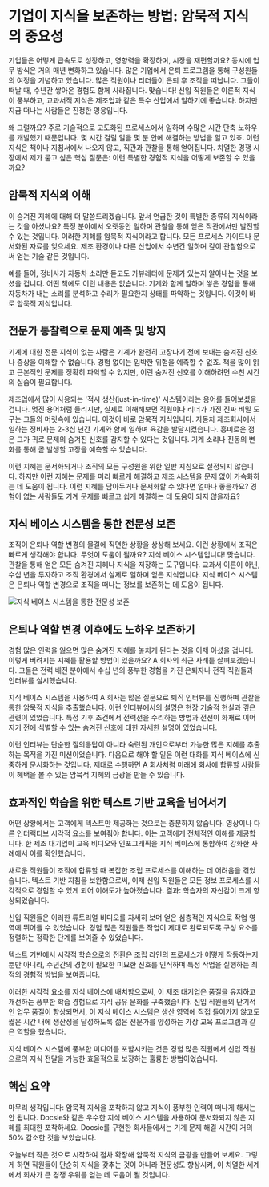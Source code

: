 # 기업이 지식을 보존하는 방법: 암묵적 지식의 중요성

기업들은 어떻게 급속도로 성장하고, 영향력을 확장하며, 시장을 재편할까요? 동시에 업무 방식은 거의 매년 변화하고 있습니다. 많은 기업에서 은퇴 프로그램을 통해 구성원들의 여정을 기념하고 있습니다. 많은 직원이나 리더들이 은퇴 후 조직을 떠납니다. 그들이 떠날 때, 수년간 쌓아온 경험도 함께 사라집니다. 맞습니다! 신입 직원들은 이론적 지식이 풍부하고, 교과서적 지식은 제조업과 같은 특수 산업에서 일하기에 좋습니다. 하지만 지금 떠나는 사람들은 진정한 영웅입니다.

왜 그럴까요? 주로 기술적으로 고도화된 프로세스에서 일하며 수많은 시간 단축 노하우를 개발했기 때문입니다. 몇 시간 걸릴 일을 몇 분 안에 해결하는 방법을 알고 있죠. 이런 지식은 책이나 지침서에서 나오지 않고, 직관과 관찰을 통해 얻어집니다. 치열한 경쟁 시장에서 제가 묻고 싶은 핵심 질문은: 이런 특별한 경험적 지식을 어떻게 보존할 수 있을까요?

## 암묵적 지식의 이해

이 숨겨진 지혜에 대해 더 말씀드리겠습니다. 앞서 언급한 것이 특별한 종류의 지식이라는 것을 아셨나요? 특정 분야에서 오랫동안 일하며 관찰을 통해 얻은 직관에서만 발전할 수 있는 것입니다. 이러한 지혜를 암묵적 지식이라고 합니다. 모든 프로세스 가이드나 문서화된 자료를 잊으세요. 제조 환경이나 다른 산업에서 수년간 일하며 깊이 관찰함으로써 얻는 기술 같은 것입니다. 

예를 들어, 정비사가 자동차 소리만 듣고도 카뷰레터에 문제가 있는지 알아내는 것을 보셨을 겁니다. 어떤 책에도 이런 내용은 없습니다. 기계와 함께 일하며 쌓은 경험을 통해 자동차가 내는 소리를 분석하고 수리가 필요한지 상태를 파악하는 것입니다. 이것이 바로 암묵적 지식입니다.

## 전문가 통찰력으로 문제 예측 및 방지

기계에 대한 전문 지식이 없는 사람은 기계가 완전히 고장나기 전에 보내는 숨겨진 신호나 증상을 이해할 수 없습니다. 경험 없이는 임박한 위험을 예측할 수 없죠. 책을 많이 읽고 근본적인 문제를 정확히 파악할 수 있지만, 이런 숨겨진 신호를 이해하려면 수천 시간의 실습이 필요합니다.

제조업에서 많이 사용되는 '적시 생산(just-in-time)' 시스템이라는 용어를 들어보셨을 겁니다. 멋진 용어처럼 들리지만, 실제로 이해해보면 직원이나 리더가 가진 진짜 비밀 도구는 그들의 머릿속에 있습니다. 이것이 바로 암묵적 지식입니다. 자동차 제조회사에서 일하는 정비사는 2-3십 년간 기계와 함께 일하며 육감을 발달시켰습니다. 흥미로운 점은 그가 귀로 문제의 숨겨진 신호를 감지할 수 있다는 것입니다. 기계 소리나 진동의 변화를 통해 곧 발생할 고장을 예측할 수 있습니다.

이런 지혜는 문서화되거나 조직의 모든 구성원을 위한 일반 지침으로 설정되지 않습니다. 하지만 이런 지혜는 문제를 미리 빠르게 해결하고 제조 시스템을 문제 없이 가속화하는 데 도움이 됩니다. 이런 지혜를 담아두거나 문서화할 수 있다면 얼마나 좋을까요? 경험이 없는 사람들도 기계 문제를 빠르고 쉽게 해결하는 데 도움이 되지 않을까요?

## 지식 베이스 시스템을 통한 전문성 보존

조직이 은퇴나 역할 변경의 물결에 직면한 상황을 상상해 보세요. 이런 상황에서 조직은 빠르게 생각해야 합니다. 무엇이 도움이 될까요? 지식 베이스 시스템입니다! 맞습니다. 관찰을 통해 얻은 모든 숨겨진 지혜나 지식을 저장하는 도구입니다. 교과서 이론이 아닌, 수십 년을 투자하고 조직 환경에서 실제로 일하며 얻은 지식입니다. 지식 베이스 시스템은 은퇴나 역할 변경으로 조직을 떠나는 정보를 보존하는 데 도움이 됩니다.

![지식 베이스 시스템을 통한 전문성 보존](https://cdn.docsie.io/workspace_PfNzfGj3YfKKtTO4T/doc_hyOyyoFNExMH5yxZ2/file_SkV94eJ5Z2aLeWqUT/appdocsieio_organization_likalo_stanley_global_enterprises_4k_3_ff818f9b-f1ad-1e18-cd68-372c40ff2be1.png "지식 베이스 시스템을 통한 전문성 보존")

## 은퇴나 역할 변경 이후에도 노하우 보존하기

경험 많은 인력을 잃으면 많은 숨겨진 지혜를 놓치게 된다는 것을 이제 아셨을 겁니다. 이렇게 버려지는 지혜를 활용할 방법이 있을까요? A 회사의 최근 사례를 살펴보겠습니다. 그들은 전력 배전 분야에서 수십 년의 풍부한 경험을 가진 은퇴자나 전직 직원들과 인터뷰를 실시했습니다.

지식 베이스 시스템을 사용하여 A 회사는 많은 질문으로 퇴직 인터뷰를 진행하며 관찰을 통한 암묵적 지식을 추출했습니다. 이런 인터뷰에서의 설명은 현장 기술적 현실과 깊은 관련이 있었습니다. 특정 기후 조건에서 전력선을 수리하는 방법과 전선이 화재로 이어지기 전에 식별할 수 있는 숨겨진 신호에 대한 자세한 설명이 있었습니다.

이런 인터뷰는 단순한 질의응답이 아니라 숙련된 개인으로부터 가능한 많은 지혜를 추출하는 목적을 가진 미션이었습니다. 다음으로 해야 할 일은 이런 대화를 지식 베이스에 신중하게 문서화하는 것입니다. 제대로 수행하면 A 회사처럼 미래에 회사에 합류할 사람들이 혜택을 볼 수 있는 암묵적 지혜의 금광을 만들 수 있습니다.

## 효과적인 학습을 위한 텍스트 기반 교육을 넘어서기

어떤 상황에서는 고객에게 텍스트만 제공하는 것으로는 충분하지 않습니다. 영상이나 다른 인터랙티브 시각적 요소를 보여줘야 합니다. 이는 고객에게 전체적인 이해를 제공합니다. 한 제조 대기업이 교육 비디오와 인포그래픽을 지식 베이스에 통합하여 강화한 사례에서 이를 확인했습니다.

새로운 직원들이 조직에 합류할 때 복잡한 조립 프로세스를 이해하는 데 어려움을 겪었습니다. 텍스트 기반 지침을 보완함으로써, 이제 신입 직원들은 모든 정보 프로세스를 시각적으로 경험할 수 있게 되어 이해도가 높아졌습니다. 결과: 학습자의 자신감이 크게 향상되었습니다.

신입 직원들은 이러한 튜토리얼 비디오를 자세히 보며 얻은 심층적인 지식으로 작업 영역에 뛰어들 수 있었습니다. 경험 많은 직원들은 작업이 제대로 완료되도록 구성 요소를 정렬하는 정확한 단계를 보여줄 수 있었습니다.

텍스트 기반에서 시각적 학습으로의 전환은 조립 라인의 프로세스가 어떻게 작동하는지뿐만 아니라, 수년간의 경험이 필요한 미묘한 신호를 인식하며 특정 작업을 실행하는 최적의 경험적 방법을 보여줍니다.

이러한 시각적 요소를 지식 베이스에 배치함으로써, 이 제조 대기업은 품질을 유지하고 개선하는 풍부한 학습 경험으로 지식 공유 문화를 구축했습니다. 신입 직원들의 단기적인 업무 품질이 향상되면서, 이 지식 베이스 시스템은 생산 영역에 직접 들어가지 않고도 짧은 시간 내에 생산성을 달성하도록 젊은 전문가를 양성하는 가상 교육 프로그램과 같은 역할을 했습니다.

지식 베이스 시스템에 풍부한 미디어를 포함시키는 것은 경험 많은 직원에서 신입 직원으로의 지식 전달을 가능한 효율적으로 보장하는 훌륭한 방법이었습니다.

## 핵심 요약

마무리 생각입니다: 암묵적 지식을 포착하지 않고 지식이 풍부한 인력이 떠나게 해서는 안 됩니다. Docsie와 같은 우수한 지식 베이스 시스템을 사용하여 문서화되지 않은 지혜를 최대한 포착하세요. Docsie를 구현한 회사들에서는 기계 문제 해결 시간이 거의 50% 감소한 것을 보았습니다.

오늘부터 작은 것으로 시작하여 점차 확장해 암묵적 지식의 금광을 만들어 보세요. 그렇게 하면 직원들이 단순히 지식을 갖추는 것이 아니라 전문성도 향상시켜, 이 치열한 세계에서 회사가 큰 경쟁 우위를 얻는 데 도움이 될 것입니다.